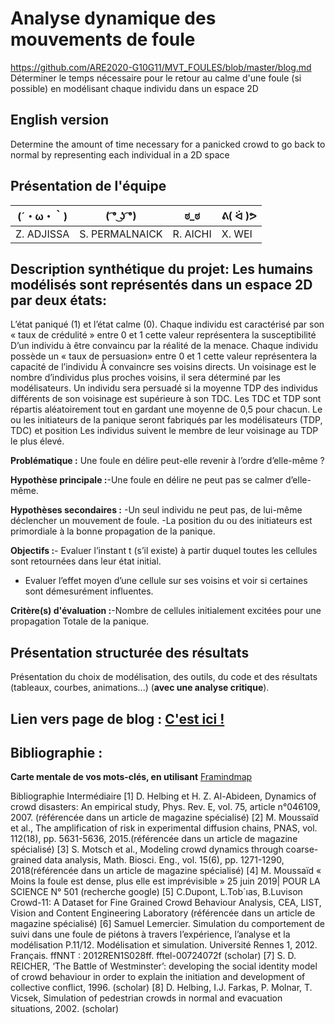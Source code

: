# Analyse dynamique des mouvements de foule
https://github.com/ARE2020-G10G11/MVT_FOULES/blob/master/blog.md
Déterminer le temps nécessaire pour le retour au calme d'une foule (si possible) en modélisant chaque individu dans un espace 2D

## English version

Determine the amount of time necessary for a panicked crowd to go back to normal by representing each individual in a 2D space
## Présentation de l'équipe

|(´・ω・｀)| ( ͡° ͜ʖ ͡°) | ಠ_ಠ | ᕕ( ᐛ )ᕗ |
|-----|--|--|--|
| Z. ADJISSA | 	S. PERMALNAICK |	R. AICHI |	X. WEI |






## Description synthétique du projet: Les humains modélisés sont représentés dans un espace 2D par deux états:
L’état paniqué (1) et l’état calme (0).
Chaque individu est caractérisé par son « taux de crédulité » entre 0 et 1 cette valeur représentera la susceptibilité
D’un individu à être convaincu par la réalité de la menace.
Chaque individu possède un « taux de persuasion» entre 0 et 1 cette valeur représentera la capacité de l’individu
À convaincre ses voisins directs.
Un voisinage est le nombre d’individus plus proches voisins, il sera déterminé par les modélisateurs.
Un individu sera persuadé si la moyenne TDP des individus différents de son voisinage est supérieure à son TDC.
Les TDC et TDP sont répartis aléatoirement tout en gardant une moyenne de 0,5 pour chacun.
Le ou les initiateurs de la panique seront fabriqués par les modélisateurs (TDP, TDC) et position
Les individus suivent le membre de leur voisinage au TDP le plus élevé.

**Problématique :** Une foule en délire peut-elle revenir à l’ordre d’elle-même ?

**Hypothèse principale :**-Une foule en délire ne peut pas se calmer d’elle-même.

**Hypothèses secondaires :** -Un seul individu ne peut pas, de lui-même déclencher un mouvement de foule.
-La position du ou des initiateurs est primordiale à la bonne propagation de la panique.

**Objectifs :**- Evaluer l’instant t (s’il existe) à partir duquel toutes les cellules sont retournées dans leur état initial.
- Evaluer l’effet moyen d’une cellule sur ses voisins et voir si certaines sont démesurément influentes.


**Critère(s) d'évaluation :**-Nombre de cellules initialement excitées pour une propagation
Totale de la panique.




## Présentation structurée des résultats

Présentation du choix de modélisation, des outils, du code et des résultats (tableaux, courbes, animations...) (**avec une analyse critique**).

## Lien vers page de blog : <a href="blog.html"> C'est ici ! </a>

## Bibliographie :

**Carte mentale de vos mots-clés, en utilisant** <a href="https://ibb.co/jGwH0nJ">Framindmap </a> 

Bibliographie Intermédiaire
[1] D. Helbing et H. Z. Al-Abideen, Dynamics of crowd disasters: An empirical study, Phys. Rev.
E, vol. 75, article n°046109, 2007. (référencée dans un article de magazine spécialisé)
[2] M. Moussaïd et al., The amplification of risk in experimental diffusion chains, PNAS, vol. 112(18),
pp. 5631-5636, 2015.(référencée dans un article de magazine spécialisé)
[3] S. Motsch et al., Modeling crowd dynamics through coarse-grained data analysis, Math. Biosci. Eng.,
vol. 15(6), pp. 1271-1290, 2018(référencée dans un article de magazine spécialisé)
[4] M. Moussaïd « Moins la foule est dense, plus elle est imprévisible » 25 juin 2019| POUR LA SCIENCE N° 501 (recherche google)
[5] C.Dupont, L.Tob´ıas, B.Luvison Crowd-11: A Dataset for Fine Grained Crowd Behaviour Analysis,
CEA, LIST, Vision and Content Engineering Laboratory (référencée dans un article de magazine spécialisé)
[6] Samuel Lemercier. Simulation du comportement de suivi dans une foule de piétons à travers
l’expérience, l’analyse et la modélisation P.11/12. Modélisation et simulation. Université Rennes 1,
2012. Français. ffNNT : 2012REN1S028ff. fftel-00724072f (scholar)
[7] S. D. REICHER, ‘The Battle of Westminster’: developing the social identity model of crowd
behaviour in order to explain the initiation and development of collective conflict, 1996. (scholar)
[8] D. Helbing, I.J. Farkas, P. Molnar, T. Vicsek, Simulation of pedestrian crowds in normal and
evacuation situations, 2002. (scholar)
